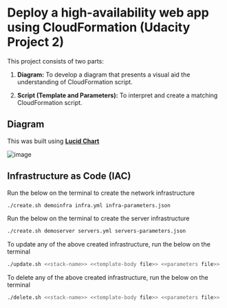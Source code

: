 # Deploy a high-availability web app using CloudFormation (Udacity Project 2)
This project consists of two parts:

1. **Diagram:** To develop a diagram that presents a visual aid the understanding of CloudFormation script.

2. **Script (Template and Parameters):** To interpret and create a matching CloudFormation script.


## Diagram

This was built using **[Lucid Chart](https://www.lucidchart.com)**

![image](https://user-images.githubusercontent.com/18303044/182663625-1afde65d-f307-4d6d-ac24-5f0ca491a0b7.png)


## Infrastructure as Code (IAC)

Run the below on the terminal to create the network infrastructure
```bash
./create.sh demoinfra infra.yml infra-parameters.json
```

Run the below on the terminal to create the server infrastructure
```bash
./create.sh demoserver servers.yml servers-parameters.json 
```

To update any of the above created infrastructure, run the below on the terminal
```bash
./update.sh <<stack-name>> <<template-body file>> <<parameters file>>
```

To delete any of the above created infrastructure, run the below on the terminal
```bash
./delete.sh <<stack-name>> <<template-body file>> <<parameters file>>
```
